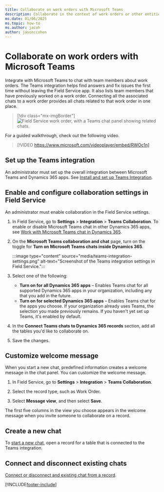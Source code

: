 ```yaml
---
title: Collaborate on work orders with Microsoft Teams
description: Collaborate in the context of work orders or other entities by integrating with Microsoft Teams.
ms.date: 01/06/2025
ms.topic: how-to
ms.author: jacoh
author: jasonccohen
---
```


# Collaborate on work orders with Microsoft Teams

Integrate with Microsoft Teams to chat with team members about work orders. The Teams integration helps find answers and fix issues the first time without leaving the Field Service app. It also lists team members that have previously worked on a work order. Connecting all the associated chats to a work order provides all chats related to that work order in one place.

> [!div class="mx-imgBorder"]
> ![Field Service work order, with a Teams chat panel showing related chats.](./media/work-order-teams-messages.png)

For a guided walkthrough, check out the following video.

> [!VIDEO https://www.microsoft.com/videoplayer/embed/RWOc1n]

## Set up the Teams integration

An administrator must set up the overall integration between Microsoft Teams and Dynamics 365 apps. See [Install and set up Teams Integration](/dynamics365/teams-integration/teams-install-app).

## Enable and configure collaboration settings in Field Service

An administrator must enable collaboration in the Field Service settings.

1. In Field Service, go to **Settings** > **Integration** > **Teams Collaboration**. To enable or disable Microsoft Teams chat in other Dynamics 365 apps, see [Work with Microsoft Teams chat in Dynamics 365](/dynamics365/teams-integration/enable-teams-chat).

1. On the **Microsoft Teams collaboration and chat** page, turn on the toggle for **Turn on Microsoft Teams chats inside Dynamics 365**.

   :::image type="content" source="media/teams-integration-settings.png" alt-text="Screenshot of the Teams integration settings in Field Service.":::

1. Select one of the following:

   - **Turn on for all Dynamics 365 apps** – Enables Teams chat for all supported Dynamics 365 apps in your organization, including any that you add in the future.
   - **Turn on for selected Dynamics 365 apps** – Enables Teams chat for the apps you choose. If your organization already uses Teams, the selection you made previously remains. If you haven't yet set up Teams, it's enabled by default.

1. In the **Connect Teams chats to Dynamics 365 records** section, add all the tables you'd like to collaborate on.

1. Save the changes.

## Customize welcome message

When you start a new chat, predefined information creates a welcome message in the chat panel. You can customize the welcome message.

1. In Field Service, go to **Settings** > **Integration** > **Teams Collaboration**.

1. Select the record type, such as Work Order.

1. Select **Message view**, and then select **Save**.

The first five columns in the view you choose appears in the welcome message when you invite someone to collaborate on a record.

## Create a new chat

To [start a new chat](/dynamics365/customer-service/use/use-teams-chat#start-a-new-connected-chat), open a record for a table that is connected to the Teams integration.

<!--- Can we use this link instead? https://learn.microsoft.com/en-us/dynamics365/sales/teams-integration/using-teams-chat-in-dynamics#start-a-connected-teams-chat-in-dynamics-365 --->

## Connect and disconnect existing chats

[Connect or disconnect and existing chat from a record](/dynamics365/customer-service/use/use-teams-chat#connect-or-disconnect-an-existing-chat-from-a-record).


[!INCLUDE[footer-include](../includes/footer-banner.md)]
